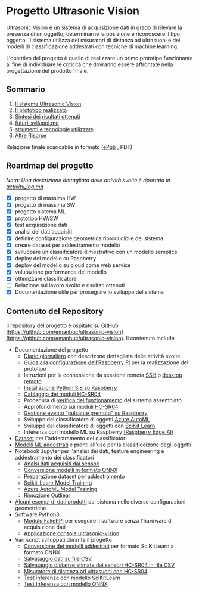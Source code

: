 # Progetto Ultrasonic Vision

Ultrasonic Vision è un sistema di acquisizione dati in grado di rilevare la presenza di un oggetto, determinarne la posizione e riconoscere il tipo oggetto. Il sistema utilizza dei misuratori di distanza ad ultrasuoni e dei modelli di classificazione addestrati con tecniche di machine learning.

L'obiettivo del progetto è quello di realizzare un primo prototipo funzionante al fine di individuare le criticità che dovranno essere affrontate nella progettazione del prodotto finale.

## Sommario

1. [Il sistema Ultrasonic Vision](docs/010_ultrasonic_vision.md)
2. [Il prototipo realizzato](docs/020_prototipo_versione_01.md)
3. [Sintesi dei risultati ottenuti](docs/075_conclusioni_e_risultati.md)
4. [futuri_sviluppi.md](docs\futuri_sviluppi.md)
5. [strumenti e tecnologie utilizzate](docs/095_strumenti_e_tecnologie_utilizzate.md)
6. [Altre Risorse](/docs/090_resources.md)

Relazione finale scaricabile in formato ([ePub](./dist/book.epub) , PDF)

## Roardmap del progetto

_Nota: Una descrizione dettagliata delle attività svolte è riportata in [activity_log.md](activity_log.md)_

- [x] progetto di massima HW
- [x] progetto di massima SW
- [x] progetto sistema ML
- [x] prototipo HW/SW
- [x] test acquisizione dati
- [x] analisi dei dati acquisiti
- [x] definire configurazione geometrica riproducibile del sistema
- [x] creare dataset per addestramento modello
- [x] sviluppare un classificatore dimostrativo con un modello semplice
- [x] deploy del modello su Raspberry
- [x] deploy del modello su cloud come web service
- [x] valutazione performance del modello
- [x] ottimizzare classificatore
- [ ] Relazione sul lavoro svolto e risultati ottenuti
- [x] Documentazione utile per proseguire lo sviluppo del sistema

## Contenuto del Repository

Il repository del progetto è ospitato su GitHub  [https://github.com/emanbuc/ultrasonic-vision](https://github.com/emanbuc/ultrasonic-vision). Il contenuto include

- Documentazione del progetto
  - [Diario giornaliero](activity_log.md) con descrizone dettagliata delle attività svolte
  - [Guida alla configurazione dell'Raspberry PI](docs/030_raspberry_setup.md) per la realizzazione del prototipo
  - Istruzioni per la connessione da sessione remota [SSH](docs/031_raspberry_ssh_remote_session.md) o [desktop remoto](docs/034_raspberry_xrdp.md)
  - [Installazione Python 3.8 su Raspberry](docs/032_raspberry_buster_python38_setup.md)
  - [Cablaggio dei moduli HC-SR04](docs/022_raspberry_wiring_HC-SR04.md)
  - Procedura di [verifica del funzionamento](docs/033_distance_meter_test.md) del sistema assemblato
  - Approfondimento sui moduli [HC-SR04](docs/024_ultrasonic-meter_HC-SR04.md)
  - [Gestione evento "pulsante premuto" su Raspberry](docs/021_raspberry_button_pressed.md)
  - Sviluppo del classificatore di oggetti [Azure AutoML](docs/070_azure_autoML.md)
  - Sviluppo del classificatore di oggetti con [SciKit Learn](docs/training_scikit-learn_model.md)
  - Inferenza con modello ML su Raspberry [(Raspberry Edge AI)](docs/050_raspberry_edge_AI.md)
- [Dataset](datasets/) per l'addestramento dei classificatori
- [Modelli ML addestrati](models/) e pronti all'uso per la classificaizone degli oggetti
- Notebook Jupyter per l'analisi dei dati, feature engineering e addestramento dei classificatori
  - [Analsi dati acquisiti dai sensori](notebooks/analisi_dati_sensori.ipynb)
  - [Conversione modelli in formato ONNX](notebooks/convertoToONNX.ipynb)
  - [Preparazione dataset per addestramento](notebooks/create_training_dataset.ipynb)
  - [Scikit-Leanr Model Training](notebooks/model_training.ipynb)
  - [Azure AutoML Model Training](notebooks/ultrasonic-vision-train-automl.ipynb)
  - [Rimozione Outliear](notebooks/remove_outlier.ipynb)
- [Alcuni esempi di dati prodotti](sample_acquisitions/) dal sistema nelle diverse configurazioni geometriche
- Software Python3:
  - [Modulo FakeRPi](src/FakeRPi) per eseguire il software senza l'hardware di acquisizione dati
  - [Applicazione console ultrasonic-vision](src/ultrasonic-vision.py)
- Vari script sviluppati durante il progetto
  - [Conversione dei modelli addestrati](src/samples/convertToONNX.py) per formato SciKitLearn a formato ONNX
  - [Salvataggio dati su file CSV](src/samples/write-csv-file-test.py)
  - [Salvataggio distanze stimate dai sensori HC-SR04 in file CSV](src/samples/save-sensor-data-to-file.py)
  - [Misuratore di distanza ad ultrasuoni con HC-SR04](src/samples/ultrasonic-meter-test.py)
  - [Test inferenza con modello SciKitLearn](src/samples/test-skl-runtime.py)
  - [Test Inferenza con modello ONNX](src/samples/test-onnx-runtime.py)
